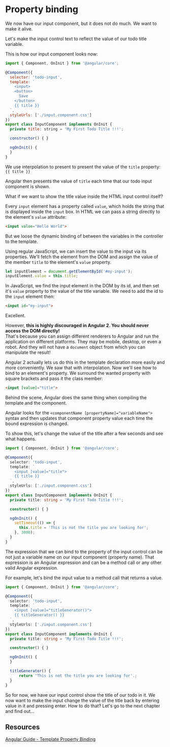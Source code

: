 # Property binding

We now have our input component, but it does not do much. We want to make it alive.

Let's make the input control text to reflect the value of our todo title variable.

This is how our input component looks now:

```javascript
import { Component, OnInit } from '@angular/core';

@Component({
  selector: 'todo-input',
  template: `                           
    <input>           
    <button>
      Save
    </button>
    {{ title }}
  `,  
  styleUrls: ['./input.component.css']  
})    
export class InputComponent implements OnInit {
  private title: string = 'My First Todo Title !!!';           

  constructor() { }                     

  ngOnInit() {
  }
}
```

We use interpolation to present to present the value of the `title` property: `{{ title }}`

Angular then presents the value of `title` each time that our todo input component is shown.

What if we want to show the title value inside the HTML input control itself?

Every `input` element has a property called `value`, which holds the string that is displayed inside the `input` box. In HTML we can pass a string directly to the element's `value` attribute:

```html
<input value="Hello World">
```

But we loose the dynamic binding of between the variables in the controller to the template.

Using regular JavaScript, we can insert the value to the input via its properties. We'll fetch the element from the DOM and assign the value of the member `title` to the element's `value` property.

```javascript
let inputElement = document.getElementById('#my-input');
inputElement.value = this.title;
```

In JavaScript, we find the input element in the DOM by its id, and then set it's `value` property to the value of the title variable. We need to add the id to the `input` element then:

```html
<input id="my-input">
```

Excellent.

However, **this is highly discouraged in Angular 2. You should never access the DOM directly!**  
That's because you can assign different renderers to Angular and run the application on different platforms. They may be mobile, desktop, or even a robot. And they will not have a `document` object from which you can manipulate the result!

Angular 2 actually lets us do this in the template declaration more easily and more conveniently. We saw that with interpolation. Now we'll see how to bind to an element's property. We surround the wanted property with square brackets and pass it the class member:

```html
<input [value]="title">
```

Behind the scene, Angular does the same thing when compiling the template and the component.

Angular looks for the `<componentName [propertyName]="variableName">` syntax and then updates that component property value each time the bound expression is changed.

To show this, let's change the value of the title after a few seconds and see what happens.

```ts
import { Component, OnInit } from '@angular/core';

@Component({
  selector: 'todo-input',
  template: `                           
    <input [value]="title">
    {{ title }}
  `,  
  styleUrls: ['./input.component.css']  
})    
export class InputComponent implements OnInit {
  private title: string = 'My First Todo Title !!!';           

  constructor() { }                     

  ngOnInit() {
    setTimeout(() => {
      this.title = 'This is not the title you are looking for';  
    }, 3000);
  }
}
```

The expression that we can bind to the property of the input control can be not just a variable name on our input component \(property name\). That expression is an Angular expression and can be a method call or any other valid Angular expression.

For example, let's bind the input value to a method call that returns a value.

```ts
import { Component, OnInit } from '@angular/core';

@Component({
  selector: 'todo-input',
  template: `                           
    <input [value]="titleGenerator()">
    {{ titleGenerator() }}
  `,  
  styleUrls: ['./input.component.css']  
})    
export class InputComponent implements OnInit {
  private title: string = 'My First Todo Title !!!';           

  constructor() { }                     

  ngOnInit() {
  }

  titleGenerator() {
      return 'This is not the title you are looking for'.;
  }
}
```

So for now, we have our input control show the title of our todo in it. We now want to make the input change the value of the title back by entering value in it and pressing enter. How to do that? Let's go to the next chapter and find out...

## Resources

[Angular Guide - Template Property Binding](https://angular.io/docs/ts/latest/guide/template-syntax.html#!#property-binding)

